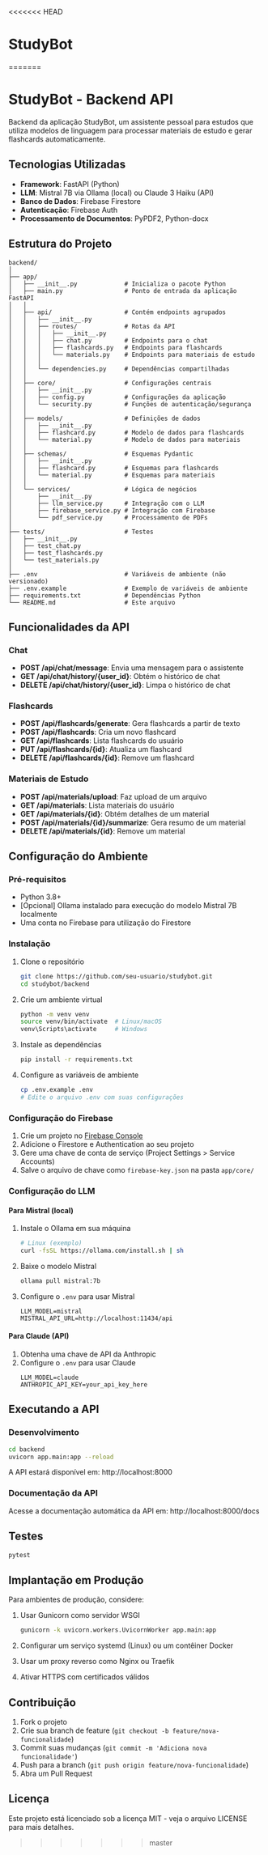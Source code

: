 <<<<<<< HEAD
# StudyBot
=======
# StudyBot - Backend API

Backend da aplicação StudyBot, um assistente pessoal para estudos que utiliza modelos de linguagem para processar materiais de estudo e gerar flashcards automaticamente.

## Tecnologias Utilizadas

- **Framework**: FastAPI (Python)
- **LLM**: Mistral 7B via Ollama (local) ou Claude 3 Haiku (API)
- **Banco de Dados**: Firebase Firestore
- **Autenticação**: Firebase Auth
- **Processamento de Documentos**: PyPDF2, Python-docx

## Estrutura do Projeto

```
backend/
│
├── app/
│   ├── __init__.py             # Inicializa o pacote Python
│   ├── main.py                 # Ponto de entrada da aplicação FastAPI
│   │
│   ├── api/                    # Contém endpoints agrupados
│   │   ├── __init__.py
│   │   ├── routes/             # Rotas da API
│   │   │   ├── __init__.py
│   │   │   ├── chat.py         # Endpoints para o chat
│   │   │   ├── flashcards.py   # Endpoints para flashcards
│   │   │   └── materials.py    # Endpoints para materiais de estudo
│   │   │
│   │   └── dependencies.py     # Dependências compartilhadas
│   │
│   ├── core/                   # Configurações centrais
│   │   ├── __init__.py
│   │   ├── config.py           # Configurações da aplicação
│   │   └── security.py         # Funções de autenticação/segurança
│   │
│   ├── models/                 # Definições de dados
│   │   ├── __init__.py
│   │   ├── flashcard.py        # Modelo de dados para flashcards
│   │   └── material.py         # Modelo de dados para materiais
│   │
│   ├── schemas/                # Esquemas Pydantic
│   │   ├── __init__.py
│   │   ├── flashcard.py        # Esquemas para flashcards
│   │   └── material.py         # Esquemas para materiais
│   │
│   └── services/               # Lógica de negócios
│       ├── __init__.py
│       ├── llm_service.py      # Integração com o LLM
│       ├── firebase_service.py # Integração com Firebase
│       └── pdf_service.py      # Processamento de PDFs
│
├── tests/                      # Testes
│   ├── __init__.py
│   ├── test_chat.py
│   ├── test_flashcards.py
│   └── test_materials.py
│
├── .env                        # Variáveis de ambiente (não versionado)
├── .env.example                # Exemplo de variáveis de ambiente
├── requirements.txt            # Dependências Python
└── README.md                   # Este arquivo
```

## Funcionalidades da API

### Chat

- **POST /api/chat/message**: Envia uma mensagem para o assistente
- **GET /api/chat/history/{user_id}**: Obtém o histórico de chat
- **DELETE /api/chat/history/{user_id}**: Limpa o histórico de chat

### Flashcards

- **POST /api/flashcards/generate**: Gera flashcards a partir de texto
- **POST /api/flashcards**: Cria um novo flashcard
- **GET /api/flashcards**: Lista flashcards do usuário
- **PUT /api/flashcards/{id}**: Atualiza um flashcard
- **DELETE /api/flashcards/{id}**: Remove um flashcard

### Materiais de Estudo

- **POST /api/materials/upload**: Faz upload de um arquivo
- **GET /api/materials**: Lista materiais do usuário
- **GET /api/materials/{id}**: Obtém detalhes de um material
- **POST /api/materials/{id}/summarize**: Gera resumo de um material
- **DELETE /api/materials/{id}**: Remove um material

## Configuração do Ambiente

### Pré-requisitos

- Python 3.8+
- [Opcional] Ollama instalado para execução do modelo Mistral 7B localmente
- Uma conta no Firebase para utilização do Firestore

### Instalação

1. Clone o repositório
   ```bash
   git clone https://github.com/seu-usuario/studybot.git
   cd studybot/backend
   ```

2. Crie um ambiente virtual
   ```bash
   python -m venv venv
   source venv/bin/activate  # Linux/macOS
   venv\Scripts\activate     # Windows
   ```

3. Instale as dependências
   ```bash
   pip install -r requirements.txt
   ```

4. Configure as variáveis de ambiente
   ```bash
   cp .env.example .env
   # Edite o arquivo .env com suas configurações
   ```

### Configuração do Firebase

1. Crie um projeto no [Firebase Console](https://console.firebase.google.com/)
2. Adicione o Firestore e Authentication ao seu projeto
3. Gere uma chave de conta de serviço (Project Settings > Service Accounts)
4. Salve o arquivo de chave como `firebase-key.json` na pasta `app/core/`

### Configuração do LLM

#### Para Mistral (local)

1. Instale o Ollama em sua máquina
   ```bash
   # Linux (exemplo)
   curl -fsSL https://ollama.com/install.sh | sh
   ```

2. Baixe o modelo Mistral
   ```bash
   ollama pull mistral:7b
   ```

3. Configure o `.env` para usar Mistral
   ```
   LLM_MODEL=mistral
   MISTRAL_API_URL=http://localhost:11434/api
   ```

#### Para Claude (API)

1. Obtenha uma chave de API da Anthropic
2. Configure o `.env` para usar Claude
   ```
   LLM_MODEL=claude
   ANTHROPIC_API_KEY=your_api_key_here
   ```

## Executando a API

### Desenvolvimento

```bash
cd backend
uvicorn app.main:app --reload
```

A API estará disponível em: http://localhost:8000

### Documentação da API

Acesse a documentação automática da API em: http://localhost:8000/docs

## Testes

```bash
pytest
```

## Implantação em Produção

Para ambientes de produção, considere:

1. Usar Gunicorn como servidor WSGI
   ```bash
   gunicorn -k uvicorn.workers.UvicornWorker app.main:app
   ```

2. Configurar um serviço systemd (Linux) ou um contêiner Docker
3. Usar um proxy reverso como Nginx ou Traefik
4. Ativar HTTPS com certificados válidos

## Contribuição

1. Fork o projeto
2. Crie sua branch de feature (`git checkout -b feature/nova-funcionalidade`)
3. Commit suas mudanças (`git commit -m 'Adiciona nova funcionalidade'`)
4. Push para a branch (`git push origin feature/nova-funcionalidade`)
5. Abra um Pull Request

## Licença

Este projeto está licenciado sob a licença MIT - veja o arquivo LICENSE para mais detalhes.
>>>>>>> master
